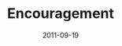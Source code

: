 ---
layout: music 
title: "Encouragement"
series: "Everyday Friends"
date: 2011-09-19 
description: "Chuck Mingo talks about the power of encouragement in friendships."
audio: "http://www.crossroads.net/players/media/hq/everydayfriends02.mp3"
audio-duration: "33:44"
src: "http://www.crossroads.net/players/media/series/EverydayFriends_190x110.jpg"
---